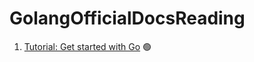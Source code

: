 # GolangOfficialDocsReading
1. [Tutorial: Get started with Go](https://github.com/PengJianMin/GolangOfficialDocsReading/blob/main/Tutorial:%20Get%20started%20with%20Go.md) 🟢
